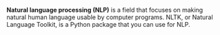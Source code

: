 **Natural language processing (NLP)** is a field that focuses on making natural human language usable by computer programs. NLTK, or Natural Language Toolkit, is a Python package that you can use for NLP.
